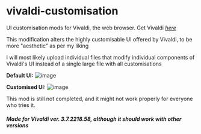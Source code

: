 # vivaldi-customisation
UI customisation mods for Vivaldi, the web browser. Get Vivaldi [_here_](https://vivaldi.com/)

This modification alters the highly customisable UI offered by Vivaldi, to be more "aesthetic" as per my liking

I will most likely upload individual files that modify individual components of Vivaldi's UI instead of a single large file with all customisations


**Default UI:** ![image](https://user-images.githubusercontent.com/67533410/116580225-cabf6f80-a930-11eb-95eb-c3ec25c74c5f.png)

**Customised UI:** ![image](https://user-images.githubusercontent.com/67533410/116579142-ba5ac500-a92f-11eb-89aa-d8e73bd253b2.png)

This mod is still not completed, and it might not work properly for everyone who tries it.


##### Made for Vivaldi ver. 3.7.2218.58, although it _should_ work with other versions
